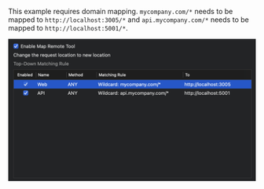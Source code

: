 This example requires domain mapping. `mycompany.com/*` needs to be mapped to `http://localhost:3005/*` and `api.mycompany.com/*` needs to be mapped to `http://localhost:5001/*`.

![Domain Mapping](./images/remote-mapping.png)
